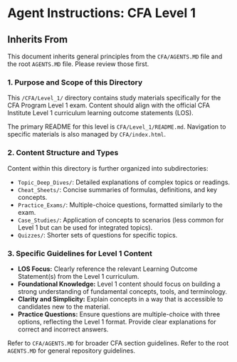 # Agent Instructions: CFA Level 1

## Inherits From
This document inherits general principles from the `CFA/AGENTS.MD` file and the root `AGENTS.MD` file. Please review those first.

### 1. Purpose and Scope of this Directory
This `/CFA/Level_1/` directory contains study materials specifically for the CFA Program Level 1 exam. Content should align with the official CFA Institute Level 1 curriculum learning outcome statements (LOS).

The primary README for this level is `CFA/Level_1/README.md`. Navigation to specific materials is also managed by `CFA/index.html`.

### 2. Content Structure and Types
Content within this directory is further organized into subdirectories:
*   `Topic_Deep_Dives/`: Detailed explanations of complex topics or readings.
*   `Cheat_Sheets/`: Concise summaries of formulas, definitions, and key concepts.
*   `Practice_Exams/`: Multiple-choice questions, formatted similarly to the exam.
*   `Case_Studies/`: Application of concepts to scenarios (less common for Level 1 but can be used for integrated topics).
*   `Quizzes/`: Shorter sets of questions for specific topics.

### 3. Specific Guidelines for Level 1 Content
*   **LOS Focus:** Clearly reference the relevant Learning Outcome Statement(s) from the Level 1 curriculum.
*   **Foundational Knowledge:** Level 1 content should focus on building a strong understanding of fundamental concepts, tools, and terminology.
*   **Clarity and Simplicity:** Explain concepts in a way that is accessible to candidates new to the material.
*   **Practice Questions:** Ensure questions are multiple-choice with three options, reflecting the Level 1 format. Provide clear explanations for correct and incorrect answers.

Refer to `CFA/AGENTS.MD` for broader CFA section guidelines.
Refer to the root `AGENTS.MD` for general repository guidelines.
